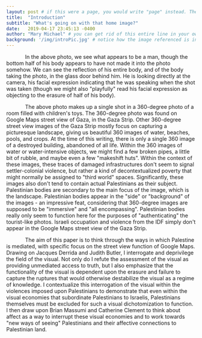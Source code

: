 ```yaml
---
layout: post # if this were a page, you would write "page" instead. They layouts are subtly different. Try it to see what happens.
title:  "Introduction"
subtitle: "What's going on with that home image?"
date:   2019-04-17 23:45:13 -0400
author: "Mary Michael" # you can get rid of this entire line in your own blog posts, and the page will display the name of the site's owner, taken from the _config.yml file.
background: '/img/introPic.jpg' # notice how the image referenced is in your project's /img/posts/ folder.
---
```

<head>
  <style>
    p{text-indent: 50px;}
  </style>
</head>
<body>

<p>In the above photo, we see what appears to be a man, though the bottom half of his body appears to have not made it into the photo somehow. We can see the reflection of his entire body, and of the body taking the photo, in the glass door behind him. He is looking directly at the camera, his facial expression indicating that he was speaking when the shot was taken (though we might also "playfully" read his facial expression as objecting to the erasure of half of his body).</p>

<p>The above photo makes up a single shot in a 360-degree photo of a room filled with children's toys. The 360-degree photo was found on Google Maps street view of Gaza, in the Gaza Strip. Other 360-degree street view images of the Gaza Strip mostly focus on capturing a picturesque landscape, giving us beautiful 360 images of water, beaches, pools, and crops. At the time of this writing, there is only a single 360 image of a destroyed building, abandoned of all life. Within the 360 images of water or water-intensive objects, we might find a few broken pipes, a little bit of rubble, and maybe even a few "makeshift huts". Within the context of these images, these traces of damaged infrastructures don't seem to signal settler-colonial violence, but rather a kind of decontextualized poverty that might normally be assigned to "third world" spaces. Significantly, these images also don't tend to contain actual Palestinians as their subject. Palestinian bodies are secondary to the main focus of the image, which is the landscape. Palestinian bodies appear in the "side" or "background" of the images - an impressive feat, considering that 360-degree images are supposed to be "immersive" and "all encompassing". Palestinian bodies really only seem to function here for the purposes of "authenticating" the tourist-like photos. Israeli occupation and violence from the IDF simply don't appear in the Google Maps street view of the Gaza Strip.</p>

<p>The aim of this paper is to think through the ways in which Palestine is mediated, with specific focus on the street view function of Google Maps. Drawing on Jacques Derrida and Judith Butler, I interrogate and deprivilege the field of the visual. Not only do I refute the assessment of the visual as providing unmediated access to truth, but I also emphasize that the functionality of the visual is dependent upon the erasure and failure to capture the ruptures that would otherwise destabilize the visual as a regime of knowledge. I contextualize this interrogation of the visual within the violences imposed upon Palestinians to demonstrate that even within the visual economies that subordinate Palestinians to Israelis, Palestinians themselves must be excluded for such a visual dichotomization to function. I then draw upon Brian Massumi and Catherine Clement to think about affect as a way to interrupt these visual economies and to work towards "new ways of seeing" Palestinians and their affective connections to Palestinian land.</p>

</body>

<!--The first thing you should do is to open this entire project folder in AtoM, and to open the file called README.md. After you follow those instructions, return here both in your browser and in AtoM (you can find the file in the `_posts` folder).

---

Below is a brief reminder of the Markdown syntax, from [one of the GitHub guides](https://guides.github.com/pdfs/markdown-cheatsheet-online.pdf).

# Headers:

# Heading 1
## Heading 2
### Heading 3
#### Heading 4


# Emphasis:

*This text will be italic*
_This will also be italic_
**This text will be bold**
__This will also be bold__
*You **can** combine them*

# Block quotations

Below is a block quotation:
> Muchos años después, frente al pelotón de fusilamiento, el coronel Aureliano Buendía había de recordar aquella tarde remota en que su padre lo llevó a conocer el hielo.

# Lists
## Unordered:
* Item 1
* Item 2
 * Item 2a
 * Item 2b

## Ordered:
1. Item 1
2. Item 2
3. Item 3
 * Item 3a
 * Item 3b

# Images:
![GitHub Logo](https://github.githubassets.com/images/modules/logos_page/Octocat.png)
(The bit between the square brackets becomes the "Alt Text", or the text that appears when you hover over an image. Notice how the image source [the bit in square brackets] can reference a folder in your project or any image on the internet.)

# Links
[GitHub](http://github.com) <- You put the text of the link in the square brackets, and the URL in parentheses.


# Backslash escapes
If you would like to display a character that would otherwise be interpreted by Markdown to indicate formatting, you can prefase it with a backslash `\`, e.g. \*literal asterisks\*

# Tables
You can create tables by assembling a list of words and dividing them with hyphens - (for the first row),
and then separating each column with a pipe | :

First Header | Second Header | Third Header
------------ | ------------- | ---
Content cell 1 | Content cell 2 | Content cell 3
Content cell 4 | Content cell 5 | Content cell 6


---

These are most of the formatting options built into Jekyll, but you might want to do more specialised things. For instance, you might want to insert a picture aligned to one side of the page. Or you might like to insert a map from Mapbox. For this you will need to use HTML. We will cover this in greater detail later on. For now, [here is an excellent guide to HTML](https://www.w3schools.com/html/).

For now, here is a Mapbox map in a thing called an [iframe](https://www.w3schools.com/html/html_iframe.asp):

<iframe src="https://api.mapbox.com/styles/v1/juancobo/cjs11m0to0avh1fqj3r9nhjg8.html?fresh=true&title=true&access_token=pk.eyJ1IjoianVhbmNvYm8iLCJhIjoibUZtUDNvVSJ9.LbmhhDxGc4BTb7G2JpKlZA#9.9/5.421206/-73.382440/0" width="100%" height ="300px" frameborder="0"></iframe>

And an image, for which I've specified parameters to determine how it should appear:

<img src="https://github.githubassets.com/images/modules/logos_page/Octocat.png" style="display: block; width: 300px; margin-right: auto; margin-left: auto;" />

Another useful bit of HTML is `<br>` for a line break.

Notice how the above is in a code block outlined by a grave accent ( \` ). That tells Markdown not to interpret it, but to display it exactly as you've typed it. You can also enclose entire lines by placing three accent marks (\`\`\`) above and below the lines in question.

For instance, if I wanted the page to display the code for the iframe above rather than render it, I would do this:


`<iframe src="https://api.mapbox.com/styles/v1/juancobo/cjs11m0to0avh1fqj3r9nhjg8.html?fresh=true&title=true&access_token=pk.eyJ1IjoianVhbmNvYm8iLCJhIjoibUZtUDNvVSJ9.LbmhhDxGc4BTb7G2JpKlZA#9.9/5.421206/-73.382440/0" width="100%" height ="500px" frameborder="0"></iframe>`

Or this:
```
<iframe src="https://api.mapbox.com/styles/v1/juancobo/cjs11m0to0avh1fqj3r9nhjg8.html?fresh=true&title=true&access_token=pk.eyJ1IjoianVhbmNvYm8iLCJhIjoibUZtUDNvVSJ9.LbmhhDxGc4BTb7G2JpKlZA#9.9/5.421206/-73.382440/0" width="100%" height ="500px" frameborder="0"></iframe>
```
-->
